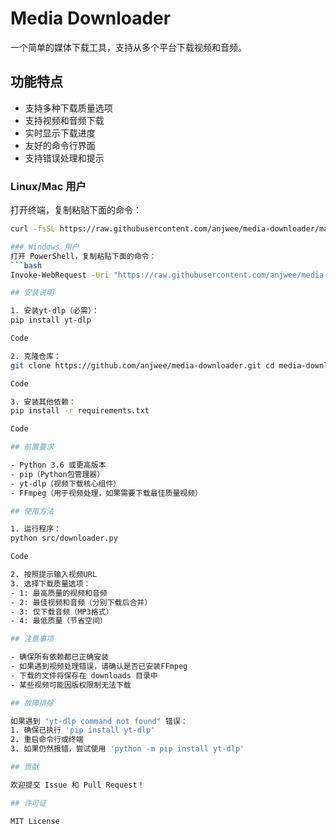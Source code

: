 # Media Downloader

一个简单的媒体下载工具，支持从多个平台下载视频和音频。

## 功能特点

- 支持多种下载质量选项
- 支持视频和音频下载
- 实时显示下载进度
- 友好的命令行界面
- 支持错误处理和提示

### Linux/Mac 用户
打开终端，复制粘贴下面的命令：
```bash
curl -fsSL https://raw.githubusercontent.com/anjwee/media-downloader/main/quick_install.sh | bash

### Windows 用户 
打开 PowerShell，复制粘贴下面的命令：
```bash
Invoke-WebRequest -Uri "https://raw.githubusercontent.com/anjwee/media-downloader/main/quick_install.ps1" -OutFile "quick_install.ps1"; .\quick_install.ps1

## 安装说明

1. 安装yt-dlp（必需）：
pip install yt-dlp

Code

2. 克隆仓库：
git clone https://github.com/anjwee/media-downloader.git cd media-downloader

Code

3. 安装其他依赖：
pip install -r requirements.txt

Code

## 前置要求

- Python 3.6 或更高版本
- pip（Python包管理器）
- yt-dlp（视频下载核心组件）
- FFmpeg（用于视频处理，如果需要下载最佳质量视频）

## 使用方法

1. 运行程序：
python src/downloader.py

Code

2. 按照提示输入视频URL
3. 选择下载质量选项：
- 1: 最高质量的视频和音频
- 2: 最佳视频和音频（分别下载后合并）
- 3: 仅下载音频（MP3格式）
- 4: 最低质量（节省空间）

## 注意事项

- 确保所有依赖都已正确安装
- 如果遇到视频处理错误，请确认是否已安装FFmpeg
- 下载的文件将保存在 downloads 目录中
- 某些视频可能因版权限制无法下载

## 故障排除

如果遇到 "yt-dlp command not found" 错误：
1. 确保已执行 'pip install yt-dlp'
2. 重启命令行或终端
3. 如果仍然报错，尝试使用 'python -m pip install yt-dlp'

## 贡献

欢迎提交 Issue 和 Pull Request！

## 许可证

MIT License

